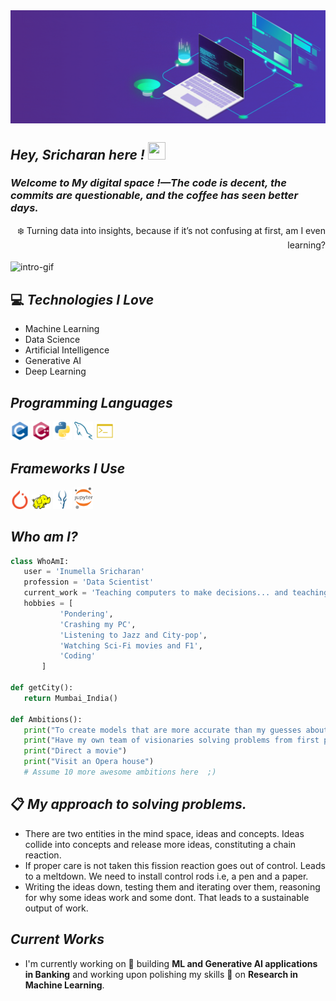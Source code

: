 <img src = 'git_intro_pc.gif' alt = 'pc-gif' align='center'/>

## ***Hey, Sricharan here !  <img src="https://media.giphy.com/media/hvRJCLFzcasrR4ia7z/giphy.gif" width="28px" height="28px">***

### ***Welcome to My digital space !—The code is decent, the commits are questionable, and the coffee has seen better days.***

<div style="text-align: right"> ❄️ Turning data into insights, because if it’s not confusing at first, am I even learning?</div><br>

<img src = 'https://64.media.tumblr.com/3b5ce257af5440f0e06b49fab46bf56b/tumblr_p3j397V3731qciqqno8_1280.gif' alt = 'intro-gif' align='center'/>

## :computer: ***Technologies I Love***

* Machine Learning
* Data Science
* Artificial Intelligence
* Generative AI
* Deep Learning

## ***Programming Languages***
<img src = 'https://github.com/inumella-sricharan/inumella-sricharan/blob/main/c-original.svg' width='30'/> <img src = 'https://github.com/inumella-sricharan/inumella-sricharan/blob/main/cpp.svg' width='30'/> <img src = 'https://github.com/inumella-sricharan/inumella-sricharan/blob/main/python.svg' height='30'/>  <img src = 'https://github.com/inumella-sricharan/inumella-sricharan/blob/main/sql.svg' width='30'/> <img src = 'https://github.com/inumella-sricharan/inumella-sricharan/blob/main/shell-svgrepo-com.svg' width='30'/>
 
## ***Frameworks I Use***
<img src = 'https://github.com/inumella-sricharan/inumella-sricharan/blob/main/pytorch-icon.svg' width='30'/> <img src = 'https://github.com/inumella-sricharan/inumella-sricharan/blob/main/hadoop.svg' width='30'/> <img src = 'https://github.com/inumella-sricharan/inumella-sricharan/blob/main/impala-svgrepo-com.svg' height='30'/>  <img src = 'https://github.com/inumella-sricharan/inumella-sricharan/blob/main/Jupyter_logo.svg' width='30'/> 
 
 ## ***Who am I?***
 ```python
 class WhoAmI:
	user = 'Inumella Sricharan'
	profession = 'Data Scientist'
	current_work = 'Teaching computers to make decisions... and teaching myself to make sense of the decisions they just made.'
	hobbies = [
			'Pondering',
			'Crashing my PC',
			'Listening to Jazz and City-pop',
			'Watching Sci-Fi movies and F1',
			'Coding'
		]

def getCity():
	return Mumbai_India()

def Ambitions():
	print("To create models that are more accurate than my guesses about the weather.")
	print("Have my own team of visionaries solving problems from first principles and with elegance.")
	print("Direct a movie")
	print("Visit an Opera house")
	# Assume 10 more awesome ambitions here  ;)

 ```
## 📋 ***My approach to solving problems.***
* There are two entities in the mind space, ideas and concepts. Ideas collide into concepts and release more ideas, constituting a chain reaction.
* If proper care is not taken this fission reaction goes out of control. Leads to a meltdown. We need to install control rods i.e, a pen and a paper.
* Writing the ideas down, testing them and iterating over them, reasoning for why some ideas work and some dont. That leads to a sustainable output of work.

 
## ***Current Works***
 * I'm currently working on 🔭 building **ML and Generative AI applications in Banking** and working upon polishing my skills 🌱 on **Research in Machine Learning**.

